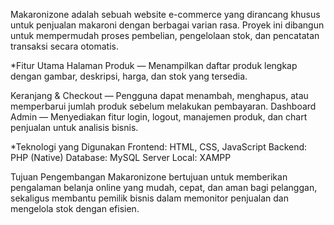 Makaronizone adalah sebuah website e-commerce yang dirancang khusus untuk penjualan makaroni dengan berbagai varian rasa. Proyek ini dibangun untuk mempermudah proses pembelian, pengelolaan stok, dan pencatatan transaksi secara otomatis.

*Fitur Utama
Halaman Produk — Menampilkan daftar produk lengkap dengan gambar, deskripsi, harga, dan stok yang tersedia.

Keranjang & Checkout — Pengguna dapat menambah, menghapus, atau memperbarui jumlah produk sebelum melakukan pembayaran.
Dashboard Admin — Menyediakan fitur login, logout, manajemen produk, dan chart penjualan untuk analisis bisnis.

*Teknologi yang Digunakan
Frontend: HTML, CSS, JavaScript
Backend: PHP (Native)
Database: MySQL
Server Local: XAMPP

Tujuan Pengembangan
Makaronizone bertujuan untuk memberikan pengalaman belanja online yang mudah, cepat, dan aman bagi pelanggan, sekaligus membantu pemilik bisnis dalam memonitor penjualan dan mengelola stok dengan efisien.
